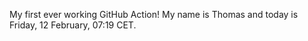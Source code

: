 My first ever working GitHub Action!
My name is Thomas and today is Friday, 12 February, 07:19 CET. 
